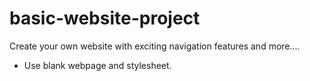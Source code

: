 # basic-website-project

Create your own website with exciting navigation features and more....
* Use blank webpage and stylesheet.
